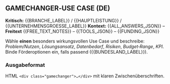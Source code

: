 ## GAMECHANGER‑USE CASE (DE)

**Kritisch:** {{BRANCHE_LABEL}} / {{HAUPTLEISTUNG}} / {{UNTERNEHMENSGROESSE_LABEL}}
**Kontext:** {{ALL_ANSWERS_JSON}} – **Freitext** {{FREE_TEXT_NOTES}} – {{TOOLS_JSON}} – {{FUNDING_JSON}}

Wähle **einen** besonders wirkungsvollen Use Case und beschreibe: *Problem/Nutzen*, *Lösungsansatz*, *Datenbedarf*, *Risiken*, *Budget‑Range*, *KPI*. Binde Förderoptionen ein, falls passend ({{BUNDESLAND_LABEL}}).

### Ausgabeformat
HTML `<div class="gamechanger">…</div>` mit klaren Zwischenüberschriften.
